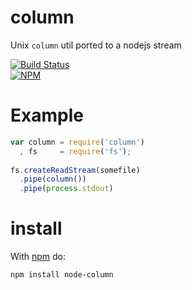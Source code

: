 column
======

Unix `column` util ported to a nodejs stream

[![Build Status](https://travis-ci.org/dstokes/node-column.png)](https://travis-ci.org/dstokes/node-column)  
[![NPM](https://nodei.co/npm/node-column.png?downloads=true)](https://nodei.co/npm/node-column/)  

Example
=======
``` js
var column = require('column')
  , fs     = require('fs');
  
fs.createReadStream(somefile)
  .pipe(column())
  .pipe(process.stdout)
```

install
=======

With [npm](http://npmjs.org) do:

```
npm install node-column
```

